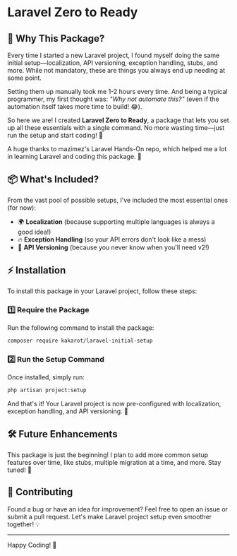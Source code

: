 # Laravel Zero to Ready

## 🚀 Why This Package?

Every time I started a new Laravel project, I found myself doing the same initial setup—localization, API versioning, exception handling, stubs, and more. While not mandatory, these are things you always end up needing at some point.

Setting them up manually took me 1-2 hours every time. And being a typical programmer, my first thought was: *"Why not automate this?"* (even if the automation itself takes more time to build! 😂).

So here we are! I created **Laravel Zero to Ready**, a package that lets you set up all these essentials with a single command. No more wasting time—just run the setup and start coding! 🎉

A huge thanks to mazimez's Laravel Hands-On repo, which helped me a lot in learning Laravel and coding this package. 🙌

## 📦 What's Included?

From the vast pool of possible setups, I've included the most essential ones (for now):

- 🌍 **Localization** (because supporting multiple languages is always a good idea!)
- 🔥 **Exception Handling** (so your API errors don't look like a mess)
- 🔄 **API Versioning** (because you never know when you'll need v2!)

## ⚡ Installation

To install this package in your Laravel project, follow these steps:

### 1️⃣ Require the Package

Run the following command to install the package:

```sh
composer require kakarot/laravel-initial-setup
```

### 2️⃣ Run the Setup Command

Once installed, simply run:

```sh
php artisan project:setup
```

And that's it! Your Laravel project is now pre-configured with localization, exception handling, and API versioning. 🎉

## 🛠️ Future Enhancements

This package is just the beginning! I plan to add more common setup features over time, like stubs, multiple migration at a time, and more. Stay tuned! 🚀

## 🤝 Contributing

Found a bug or have an idea for improvement? Feel free to open an issue or submit a pull request. Let's make Laravel project setup even smoother together! 💡

---

Happy Coding! 🚀

